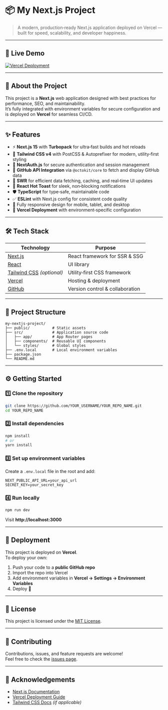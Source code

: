 # **📦 My Next.js Project**

> A modern, production‑ready Next.js application deployed on Vercel — built for speed, scalability, and developer happiness.

---

## 🚀 **Live Demo**
[![Vercel Deployment](https://img.shields.io/badge/Live%20Demo-Vercel-brightgreen?style=for-the-badge&logo=vercel)](https://your-vercel-url.vercel.app)

---

## 📖 **About the Project**
This project is a **Next.js** web application designed with best practices for performance, SEO, and maintainability.  
It’s fully integrated with environment variables for secure configuration and is deployed on **Vercel** for seamless CI/CD.

---

## ✨ **Features**
- ⚡ **Next.js 15** with **Turbopack** for ultra‑fast builds and hot reloads  
- 🎨 **Tailwind CSS v4** with PostCSS & Autoprefixer for modern, utility‑first styling  
- 🔐 **NextAuth.js** for secure authentication and session management  
- 🐙 **GitHub API Integration** via `@octokit/core` to fetch and display GitHub data  
- 🔄 **SWR** for efficient data fetching, caching, and real‑time UI updates  
- 🔔 **React Hot Toast** for sleek, non‑blocking notifications  
- 🛡 **TypeScript** for type‑safe, maintainable code  
- ✅ **ESLint** with Next.js config for consistent code quality  
- 📱 Fully responsive design for mobile, tablet, and desktop  
- 🚀 **Vercel Deployment** with environment‑specific configuration  

---

## 🛠 **Tech Stack**
| Technology | Purpose |
|------------|---------|
| [Next.js](https://nextjs.org/) | React framework for SSR & SSG |
| [React](https://react.dev/) | UI library |
| [Tailwind CSS](https://tailwindcss.com/) *(optional)* | Utility‑first CSS framework |
| [Vercel](https://vercel.com/) | Hosting & deployment |
| [GitHub](https://github.com/) | Version control & collaboration |

---

## 📂 **Project Structure**
```
my-nextjs-project/
├── public/          # Static assets
├── src/             # Application source code
│   ├── app/         # App Router pages
│   ├── components/  # Reusable UI components
│   └── styles/      # Global styles
├── .env.local       # Local environment variables
├── package.json
└── README.md
```

---

## ⚙️ **Getting Started**

### 1️⃣ Clone the repository
```bash
git clone https://github.com/YOUR_USERNAME/YOUR_REPO_NAME.git
cd YOUR_REPO_NAME
```

### 2️⃣ Install dependencies
```bash
npm install
# or
yarn install
```

### 3️⃣ Set up environment variables
Create a `.env.local` file in the root and add:
```
NEXT_PUBLIC_API_URL=your_api_url
SECRET_KEY=your_secret_key
```

### 4️⃣ Run locally
```bash
npm run dev
```
Visit **http://localhost:3000**

---

## 🚀 **Deployment**
This project is deployed on **Vercel**.  
To deploy your own:
1. Push your code to a **public GitHub repo**
2. Import the repo into Vercel
3. Add environment variables in **Vercel → Settings → Environment Variables**
4. Deploy 🎉

---

## 📜 **License**
This project is licensed under the [MIT License](LICENSE).

---

## 🤝 **Contributing**
Contributions, issues, and feature requests are welcome!  
Feel free to check the [issues page](https://github.com/YOUR_USERNAME/YOUR_REPO_NAME/issues).

---

## 🌟 **Acknowledgements**
- [Next.js Documentation](https://nextjs.org/docs)
- [Vercel Deployment Guide](https://vercel.com/docs)
- [Tailwind CSS Docs](https://tailwindcss.com/docs) *(if applicable)*
